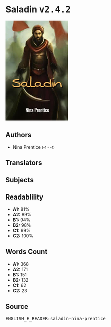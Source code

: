# Saladin <kbd>v2.4.2</kbd>

![](./cover.medium.jpg "")

## Authors


 - Nina Prentice <small>(-1 - -1)</small>

## Translators



## Subjects



## Readablility


 - **A1:** 81%
 - **A2:** 89%
 - **B1:** 94%
 - **B2:** 98%
 - **C1:** 99%
 - **C2:** 100%

## Words Count


 - **A1:** 368
 - **A2:** 171
 - **B1:** 151
 - **B2:** 132
 - **C1:** 62
 - **C2:** 23

## Source


<kbd>ENGLISH_E_READER:saladin-nina-prentice</kbd>

